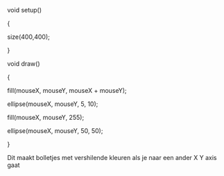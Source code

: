 void setup()

{

  size(400,400);

}

void draw()

{

  fill(mouseX, mouseY, mouseX + mouseY);

  ellipse(mouseX, mouseY, 5, 10);

  fill(mouseX, mouseY, 255);

  ellipse(mouseX, mouseY, 50, 50);

}

  Dit maakt bolletjes met vershilende kleuren als je naar een ander X Y axis gaat
